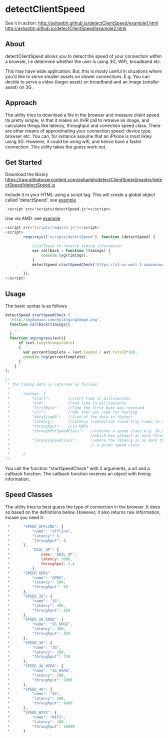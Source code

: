 # detectClientSpeed
See it in action:
http://ashanbh.github.io/detectClientSpeed/example1.html
http://ashanbh.github.io/detectClientSpeed/example2.html

## About
detectClientSpeed allows you to detect the speed of your connection within a browser, i.e determine whether the user is using 3G, WIFi, broadband etc.

This may have wide application. But, this is mosty useful in situations where you'd like to serve smaller assets on slower connections. E.g. You can decide to serve a video (larger asset) on broadband and an image (smaller asset) on 3G. 

## Approach
The utility tries to download a file in the browser and measure client speed. Its pretty simple, in that it makes an XHR call to retreive an image, and calculates things like latency, throughput and conection speed class.
There are other means of approximating your connection speed: device type, browser etc. You can, for instance assume that an iPhone is most likley using 3G. However, it could be using wifi, and hence have a faster connection. This utility takes the guess work out. 

## Get Started
Download the library https://raw.githubusercontent.com/ashanbh/detectClientSpeed/master/detectSpeed/detectSpeed.js

Include it in your HTML using a script tag. This will create a global object called 'detectSpeed'.
see [example](http://ashanbh.github.io/detectClientSpeed/example2.html)
```
 <script src="scripts/detectSpeed.js"></script>
```

Use via AMD. see [example](http://ashanbh.github.io/detectClientSpeed/example1.html)
```javascript
<script src="scripts/require.js"></script>
<script>
        requirejs(['scripts/detectSpeed'], function (detectSpeed) {

            //Callback to receive timing information
            var callback = function (timings) {
                console.log(timings);
            }
            detectSpeed.startSpeedCheck("https://s3-us-west-1.amazonaws.com/amit.shanbhag/3g/coffee-apple-iphone-laptop.jpg", callback);

        });
</script>
```

## Usage
The basic syntax is as follows
```javascript
detectSpeed.startSpeedCheck (
  'http://mydomain.com/mylargingImage.png',
  function callback(timings){
    ...
  },
  function onprogress(evt){
      if (evt.lengthComputable)
      {
        var percentComplete = (evt.loaded / evt.total)*100;
        console.log(percentComplete);
      }
    }
);

/*
 * The timing data is returned as follows:
 *
 *      timings: {
 *          "start":        //start time in milliseconds
 *          "end":          //end time in milliseconds
 *          "firstByte":    //Time the first byte was received
 *          "url":          //URL that was used for testing
 *          "dataSizeKB":   //Size of the data in *bytes*
 *          "latency":      //Latency (connection round trip time) in milliseconds
 *          "throughput":   //in KBPS
 *          "throughPutSpeedClass":   //returns a speed class e.g. 3G,4G,WIFI etc.
 *                                    //which has atleast as much throughput.
 *          "latencySpeedClass":      //where the latency is no more that of  
 *                                    // a given speed class
 *                                     
 *      }
*/
```

You call the function "startSpeedCheck" with 2 arguments, a url and a callback function. The callback function receives an object with timing information.

## Speed Classes
The utility tries to best guess the type of connection in the browser. It does so based on the definitions below. However, it also returns raw information, incase you need it.

```javascript
 * 	    "SPEED_OFFLINE": {
 * 	        "name": "offline",
 * 	        "latency": 0,
 * 	        "throughput": 0
 * 	    },
 *          "DIAL_UP": {
 *              name: 'DAIL_UP',
 *              latency: 2000,
 *              throughput: 2.4
 *          },
 * 	    "SPEED_GPRS"
 * 	        "name": "GPRS",
 * 	        "latency": 500,
 * 	        "throughput": 50
 * 	    },
 * 	    "SPEED_2G": {
 * 	        "name": "2G",
 * 	        "latency": 300,
 * 	        "throughput": 250
 * 	    },
 * 	    "SPEED_2G_EDGE": {
 * 	        "name": "2G_EDGE",
 * 	        "latency": 300,
 * 	        "throughput": 450
 * 	    },
 * 	    "SPEED_3G": {
 * 	        "name": "3G",
 * 	        "latency": 200,
 * 	        "throughput": 750
 * 	    },
 * 	    "SPEED_3G_HSPA": {
 * 	        "name": "3G_HSPA",
 * 	        "latency": 200,
 * 	        "throughput": 1000
 * 	    },
 * 	    "SPEED_4G": {
 * 	        "name": "4G",
 * 	        "latency": 100,
 * 	        "throughput": 4000
 * 	    },
 * 	    "SPEED_WIFI": {
 * 	        "name": "WIFI",
 * 	        "latency": 100 ,
 * 	        "throughput": 10000
 * 	    }
```
